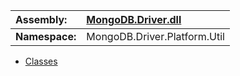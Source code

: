 | **Assembly:** | [MongoDB.Driver.dll](MongoDB_Driver.md) |
|:--------------|:----------------------------------------|
| **Namespace:** | MongoDB.Driver.Platform.Util            |

  * [Classes](#Classes.md)